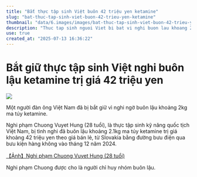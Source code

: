 ```yaml
---
title: "Bắt thực tập sinh Việt buôn 42 triệu yen ketamine"
slug: "bat-thuc-tap-sinh-viet-buon-42-trieu-yen-ketamine"
thumbnail: "data/6.images/images/bat-thuc-tap-sinh-viet-buon-42-trieu-yen-ketamine.webp"
description: "Thuc tap sinh nguoi Viet bi bat vi nghi buon lau khoang 21kg ketamine tri gia 42 trieu yen tu Slovakia doi tuong bi coi la chi huy nhom buon lau"
use: true
created_at: "2025-07-13 16:36:22"
---
```


# Bắt giữ thực tập sinh Việt nghi buôn lậu ketamine trị giá 42 triệu yen

![](/images/20250713-01000895-fnnprimev-000-1-view.webp)

Một người đàn ông Việt Nam đã bị bắt giữ vì nghi ngờ buôn lậu khoảng 2kg ma túy ketamine.

Nghi phạm Chuong Vuyet Hung (28 tuổi), là thực tập sinh kỹ năng quốc tịch Việt Nam, bị tình nghi đã buôn lậu khoảng 2.1kg ma túy ketamine trị giá khoảng 42 triệu yen theo giá bán lẻ, từ Slovakia bằng đường bưu điện qua bưu kiện hàng không vào tháng 12 năm 2024.

[【Ảnh】Nghi phạm Chuong Vuyet Hung (28 tuổi)](https://www.fnn.jp/articles/gallery/900895?utm_source=headlines.yahoo.co.jp&utm_medium=referral&utm_campaign=partnerLink&image=2)

Nghi phạm Chuong được cho là người chỉ huy nhóm buôn lậu.